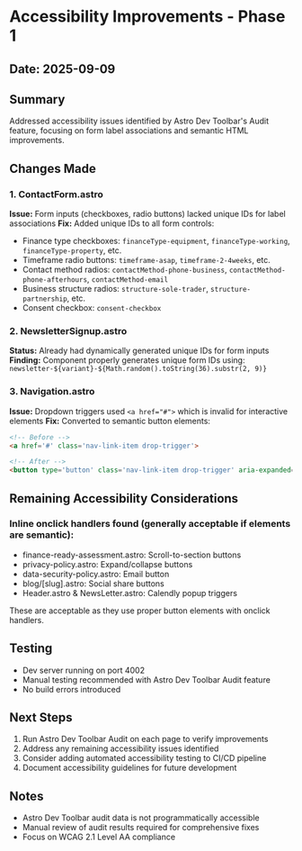 # Accessibility Improvements - Phase 1

## Date: 2025-09-09

## Summary
Addressed accessibility issues identified by Astro Dev Toolbar's Audit feature, focusing on form label associations and semantic HTML improvements.

## Changes Made

### 1. ContactForm.astro
**Issue:** Form inputs (checkboxes, radio buttons) lacked unique IDs for label associations
**Fix:** Added unique IDs to all form controls:
- Finance type checkboxes: `financeType-equipment`, `financeType-working`, `financeType-property`, etc.
- Timeframe radio buttons: `timeframe-asap`, `timeframe-2-4weeks`, etc.
- Contact method radios: `contactMethod-phone-business`, `contactMethod-phone-afterhours`, `contactMethod-email`
- Business structure radios: `structure-sole-trader`, `structure-partnership`, etc.
- Consent checkbox: `consent-checkbox`

### 2. NewsletterSignup.astro
**Status:** Already had dynamically generated unique IDs for form inputs
**Finding:** Component properly generates unique form IDs using: `newsletter-${variant}-${Math.random().toString(36).substr(2, 9)}`

### 3. Navigation.astro
**Issue:** Dropdown triggers used `<a href="#">` which is invalid for interactive elements
**Fix:** Converted to semantic button elements:
```html
<!-- Before -->
<a href='#' class='nav-link-item drop-trigger'>

<!-- After -->
<button type='button' class='nav-link-item drop-trigger' aria-expanded='false' aria-controls='submenu-id'>
```

## Remaining Accessibility Considerations

### Inline onclick handlers found (generally acceptable if elements are semantic):
- finance-ready-assessment.astro: Scroll-to-section buttons
- privacy-policy.astro: Expand/collapse buttons
- data-security-policy.astro: Email button
- blog/[slug].astro: Social share buttons
- Header.astro & NewsLetter.astro: Calendly popup triggers

These are acceptable as they use proper button elements with onclick handlers.

## Testing
- Dev server running on port 4002
- Manual testing recommended with Astro Dev Toolbar Audit feature
- No build errors introduced

## Next Steps
1. Run Astro Dev Toolbar Audit on each page to verify improvements
2. Address any remaining accessibility issues identified
3. Consider adding automated accessibility testing to CI/CD pipeline
4. Document accessibility guidelines for future development

## Notes
- Astro Dev Toolbar audit data is not programmatically accessible
- Manual review of audit results required for comprehensive fixes
- Focus on WCAG 2.1 Level AA compliance